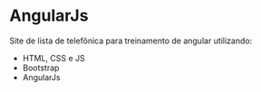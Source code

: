 # AngularJs
Site de lista de telefônica para treinamento de angular utilizando:
- HTML, CSS e JS
- Bootstrap
- AngularJs
